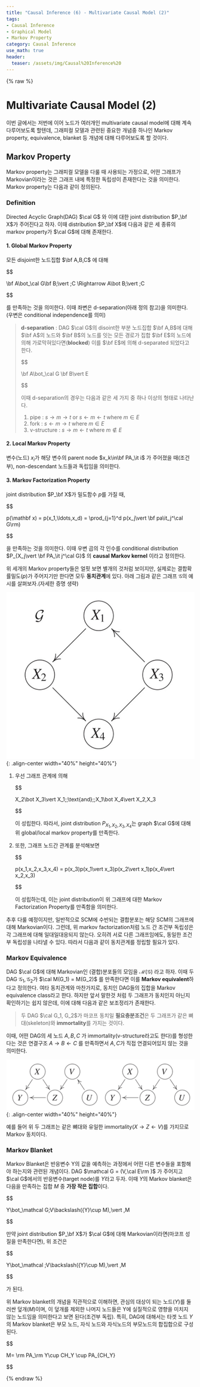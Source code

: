 ```yaml
---
title: "Causal Inference (6) - Multivariate Causal Model (2)"
tags:
- Causal Inference
- Graphical Model
- Markov Property
category: Causal Inference
use_math: true
header: 
  teaser: /assets/img/Causal%20Inference%20
---
```

{% raw %}
# Multivariate Causal Model (2)

이번 글에서는 저번에 이어 노드가 여러개인 multivariate causal model에 대해 계속 다루어보도록 할텐데, 그래피컬 모델과 관련된 중요한 개념중 하나인 Markov property, equivalence, blanket 등 개념에 대해 다루어보도록 할 것이다.

## Markov Property

Markov property는 그래피컬 모델을 다룰 때 사용되는 가정으로, 어떤 그래프가 Markovian이라는 것은 그래프 내에 특정한 독립성이 존재한다는 것을 의미한다. Markov property는 다음과 같이 정의된다.

### Definition

Directed Acyclic Graph(DAG) $\cal G$ 와 이에 대한 joint distribution $P_\bf X$가 주어진다고 하자. 이때 distribution $P_\bf X$에 다음과 같은 세 종류의 markov property가 $\cal G$에 대해 존재한다.

#### 1. Global Markov Property

모든 disjoint한 노드집합 $\bf A,B,C$ 에 대해

$$

\bf A\bot_\cal G\bf B\;\vert \;C \Rightarrow A\bot B\;\vert \;C

$$

를 만족하는 것을 의미한다. 이때 좌변은 d-separation(아래 정의 참고)을 의미한다.(우변은 conditional independence를 의미)

> **d-separation** : DAG $\cal G$의 disoint한 부분 노드집합 $\bf A,B$에 대해 $\bf A$의 노드와 $\bf B$의 노드를 잇는 모든 경로가 집합 $\bf E$의 노드에 의해 가로막혀있다면(**blocked**) 이를 $\bf E$에 의해 d-separated 되었다고 한다.
> 
> $$
> 
> \bf A\bot_\cal G \bf B\vert E
> 
> $$
> 
> 이때 d-separation의 경우는 다음과 같은 세 가지 중 하나 이상의 형태로 나타난다.
>
> 1. pipe : $s\to m\to t$ or $s\leftarrow m\leftarrow t$ where $m\in E$
> 2. fork : $s\leftarrow m\to t$ where $m\in E$
> 3. v-structure : $s\to m\leftarrow t$ where $m\notin E$

#### 2. Local Markov Property

변수(노드) $x_i$가 해당 변수의 parent node $x_k\in\bf PA_\it i$ 가 주어졌을 때(조건부), non-descendant 노드들과 독립임을 의미한다.

#### 3. Markov Factorization Property

joint distribution $P_\bf X$가 밀도함수 $p$를 가질 때,

$$

p(\mathbf x) = p(x_1,\ldots,x_d) = \prod_{j=1}^d p(x_j\vert \bf pa\it_j^\cal G\rm)

$$

을 만족하는 것을 의미한다. 이때 우변 곱의 각 인수를 conditional distribution $P_{X_j\vert \bf PA_\it j^\cal G}$ 의 **causal Markov kernel** 이라고 정의한다.

위 세개의 Markov property들은 얼핏 보면 별개의 것처럼 보이지만, 실제로는 결합확률밀도($p$)가 주어지기만 한다면 모두 **동치관계**에 있다. 아래 그림과 같은 그래프 $\mathcal G$의 예시를 살펴보자.(자세한 증명 생략)

![](/assets/img/../../../assets/img/Causal%20Inference%20(6).assets/image-20220803153132412.png){: .align-center width="40%" height="40%"}

1. 우선 그래프 관계에 의해

    $$

    X_2\bot X_3\vert X_1\;\;\text{and}\;\;X_1\bot X_4\vert X_2,X_3

    $$

    이 성립한다. 따라서, joint distribution $P_{X_1,X_2,X_3,X_4}$는 graph $\cal G$에 대해 위 global/local markov property를 만족한다.

2. 또한, 그래프 노드간 관계를 분석해보면

    $$

    p(x_1,x_2,x_3,x_4) = p(x_3)p(x_1\vert x_3)p(x_2\vert x_1)p(x_4\vert x_2,x_3)

    $$

    이 성립하는데, 이는 joint distribution이 위 그래프에 대한 Markov Factorization Property를 만족함을 의미한다.

추후 다룰 예정이지만, 일반적으로 SCM에 수반되는 결합분포는 해당 SCM의 그래프에 대해 Markovian이다. 그런데, 위 markov factorization처럼 노드 간 조건부 독립성은 각 그래프에 대해 일대일대응되지 않는다. 오히려 서로 다른 그래프임에도, 동일한 조건부 독립성을 나타낼 수 있다. 따라서 다음과 같이 동치관계를 정립할 필요가 있다.

### Markov Equivalence

DAG $\cal G$에 대해 Markovian인 (결합)분포들의 모임을 $\mathcal M(\mathcal G)$ 라고 하자. 이때 두 DAG $\mathcal G_1,\mathcal G_2$가 $\cal M(G_1) = M(G_2)$ 를 만족한다면 이를 **Markov equivalent**하다고 정의한다. 여타 동치관계와 마찬가지로, 동치인 DAG들의 집합을 Markov equivalence class라고 한다. 하지만 앞서 말한것 처럼 두 그래프가 동치인지 아닌지 확인하기는 쉽지 않은데, 이에 대해 다음과 같은 보조정리가 존재한다.

> 두 DAG $\cal G_1, G_2$가 마코프 동치일 **필요충분조건**은 두 그래프가 같은 뼈대(skeleton)와 **immortality**를 가지는 것이다.

이때, 어떤 DAG의 세 노드 $A,B,C$ 가 immortality(v-structure라고도 한다)를 형성한다는 것은 연결구조 $A\rightarrow B\leftarrow C$ 를 만족하면서 $A,C$가 직접 연결되어있지 않는 것을 의미한다.

![](/assets/img/Causal%20Inference%20(6).assets/IMG_BF4ED0EB7667-1.jpeg){: .align-center width="40%" height="40%"}

예를 들어 위 두 그래프는 같은 뼈대와 유일한 immortality($X\rightarrow Z\leftarrow V$)를 가지므로 Markov 동치이다.

### Markov Blanket

Markov Blanket은 반응변수 Y의 값을 예측하는 과정에서 어떤 다른 변수들을 포함해야 하는지와 관련된 개념이다. DAG $\mathcal G = (V,\cal E\rm )$ 가 주어지고 $\cal G$에서의 반응변수(target node)를 $Y$라고 두자. 이때 $Y$의 Markov blanket은 다음을 만족하는 집합 $M$ 중 **가장 작은 집합**이다.

$$

Y\bot_\mathcal G\;V\backslash(\{Y\}\cup M)\,\vert \,M

$$

만약 joint distribution $P_\bf X$가 $\cal G$에 대해 Markovian이라면(마코프 성질을 만족한다면), 위 조건은

$$

Y\bot_\mathcal \;V\backslash(\{Y\}\cup M)\,\vert \,M

$$

가 된다.

위 Markov blanket의 개념을 직관적으로 이해하면, 관심의 대상이 되는 노드($Y$)를 둘러싼 덮개($M$)이며, 이 덮개를 제외한 나머지 노드들은 Y에 실질적으로 영향을 미치지 않는 노드임을 의미한다고 보면 된다(조건부 독립). 특히, DAG에 대해서는 타겟 노드 $Y$의 Markov blanket은 부모 노드, 자식 노드와 자식노드의 부모노드의 합집합으로 구성된다.

$$

M= \rm PA_\rm Y\cup CH_Y \cup PA_{CH_Y}

$$

{% endraw %}